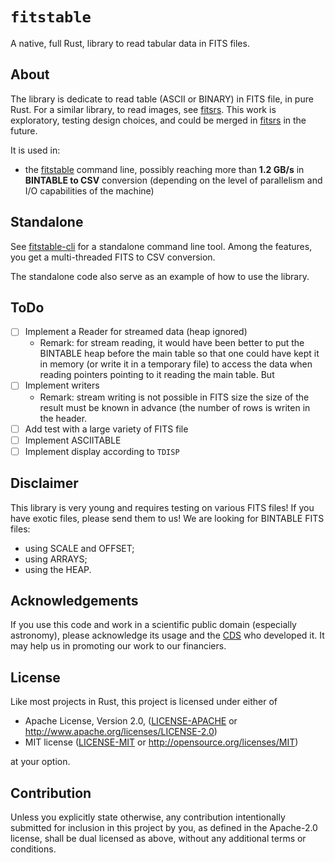 # `fitstable`

A native, full Rust, library to read tabular data in FITS files.

About
-----

The library is dedicate to read table (ASCII or BINARY) in FITS file, in pure Rust.
For a similar library, to read images, see [fitsrs](https://github.com/cds-astro/fitsrs).
This work is exploratory, testing design choices, and could be merged in
[fitsrs](https://github.com/cds-astro/fitsrs) in the future.

It is used in:

* the [fitstable](crates/cli) command line, possibly reaching more than **1.2 GB/s** in **BINTABLE to CSV** conversion
  (depending on the level of parallelism and I/O capabilities of the machine)

Standalone
----------

See [fitstable-cli](crates/cli) for a standalone command line tool.
Among the features, you get a multi-threaded FITS to CSV conversion.

The standalone code also serve as an example of how to use the library.

ToDo
----

* [ ] Implement a Reader for streamed data (heap ignored)
    + Remark: for stream reading, it would have been better to put the BINTABLE heap before the main table so that
      one could have kept it in memory (or write it in a temporary file) to access the data when reading pointers
      pointing to it reading the main table. But
* [ ] Implement writers
    + Remark: stream writing is not possible in FITS size the size of the result must be known in advance (the number of
      rows is writen in the header.
* [ ] Add test with a large variety of FITS file
* [ ] Implement ASCIITABLE
* [ ] Implement display according to `TDISP`

Disclaimer
----------

This library is very young and requires testing on various FITS files!
If you have exotic files, please send them to us!
We are looking for BINTABLE FITS files:

* using SCALE and OFFSET;
* using ARRAYS;
* using the HEAP.

Acknowledgements
----------------

If you use this code and work in a scientific public domain
(especially astronomy), please acknowledge its usage and the
[CDS](https://en.wikipedia.org/wiki/Centre_de_donn%C3%A9es_astronomiques_de_Strasbourg)
who developed it.
It may help us in promoting our work to our financiers.


License
-------

Like most projects in Rust, this project is licensed under either of

* Apache License, Version 2.0, ([LICENSE-APACHE](LICENSE-APACHE) or
  http://www.apache.org/licenses/LICENSE-2.0)
* MIT license ([LICENSE-MIT](LICENSE-MIT) or
  http://opensource.org/licenses/MIT)

at your option.


Contribution
------------

Unless you explicitly state otherwise, any contribution intentionally submitted
for inclusion in this project by you, as defined in the Apache-2.0 license,
shall be dual licensed as above, without any additional terms or conditions.

